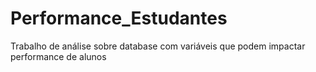 # Performance_Estudantes
Trabalho de análise sobre database com variáveis que podem impactar performance de alunos
